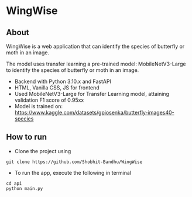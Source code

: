 # **WingWise**

## About
WingWise is a web application that can identify the species of butterfly or moth in an image.
 
The model uses transfer learning a pre-trained model: MobileNetV3-Large to identify the species of butterfly or moth in an image.

- Backend with Python 3.10.x and FastAPI
- HTML, Vanilla CSS, JS for frontend
- Used MobileNetV3-Large for Transfer Learning model, attaining validation F1 score of 0.95xx
- Model is trained on: https://www.kaggle.com/datasets/gpiosenka/butterfly-images40-species

## How to run

- Clone the project using
```
git clone https://github.com/Shobhit-Bandhu/WingWise
```
- To run the app, execute the following in terminal
```
cd api
python main.py
```

